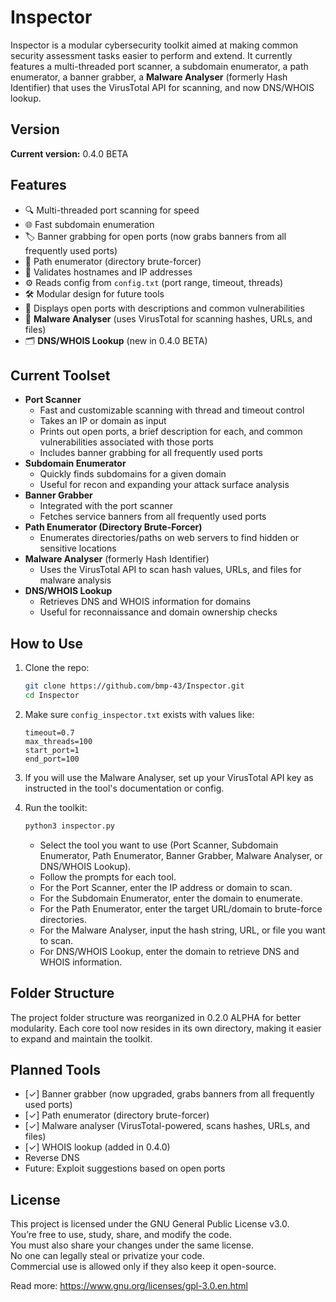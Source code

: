 # Inspector

Inspector is a modular cybersecurity toolkit aimed at making common security assessment tasks easier to perform and extend. It currently features a multi-threaded port scanner, a subdomain enumerator, a path enumerator, a banner grabber, a **Malware Analyser** (formerly Hash Identifier) that uses the VirusTotal API for scanning, and now DNS/WHOIS lookup.

## Version

**Current version:** 0.4.0 BETA

## Features

- 🔍 Multi-threaded port scanning for speed
- 🌐 Fast subdomain enumeration
- 🏷️ Banner grabbing for open ports (now grabs banners from all frequently used ports)
- 📂 Path enumerator (directory brute-forcer)
- 🧠 Validates hostnames and IP addresses
- ⚙️ Reads config from `config.txt` (port range, timeout, threads)
- 🛠️ Modular design for future tools
- 📝 Displays open ports with descriptions and common vulnerabilities
- 🦠 **Malware Analyser** (uses VirusTotal for scanning hashes, URLs, and files)
- 🗂️ **DNS/WHOIS Lookup** (new in 0.4.0 BETA)

## Current Toolset

- **Port Scanner**
  - Fast and customizable scanning with thread and timeout control
  - Takes an IP or domain as input
  - Prints out open ports, a brief description for each, and common vulnerabilities associated with those ports
  - Includes banner grabbing for all frequently used ports
- **Subdomain Enumerator**
  - Quickly finds subdomains for a given domain
  - Useful for recon and expanding your attack surface analysis
- **Banner Grabber**
  - Integrated with the port scanner
  - Fetches service banners from all frequently used ports
- **Path Enumerator (Directory Brute-Forcer)**
  - Enumerates directories/paths on web servers to find hidden or sensitive locations
- **Malware Analyser** (formerly Hash Identifier)
  - Uses the VirusTotal API to scan hash values, URLs, and files for malware analysis
- **DNS/WHOIS Lookup**
  - Retrieves DNS and WHOIS information for domains
  - Useful for reconnaissance and domain ownership checks

## How to Use

1. Clone the repo:
    ```bash
    git clone https://github.com/bmp-43/Inspector.git
    cd Inspector
    ```

2. Make sure `config_inspector.txt` exists with values like:
    ```
    timeout=0.7
    max_threads=100
    start_port=1
    end_port=100
    ```

3. If you will use the Malware Analyser, set up your VirusTotal API key as instructed in the tool's documentation or config.

4. Run the toolkit:
    ```bash
    python3 inspector.py
    ```

    - Select the tool you want to use (Port Scanner, Subdomain Enumerator, Path Enumerator, Banner Grabber, Malware Analyser, or DNS/WHOIS Lookup).
    - Follow the prompts for each tool.
    - For the Port Scanner, enter the IP address or domain to scan.
    - For the Subdomain Enumerator, enter the domain to enumerate.
    - For the Path Enumerator, enter the target URL/domain to brute-force directories.
    - For the Malware Analyser, input the hash string, URL, or file you want to scan.
    - For DNS/WHOIS Lookup, enter the domain to retrieve DNS and WHOIS information.

## Folder Structure

The project folder structure was reorganized in 0.2.0 ALPHA for better modularity. Each core tool now resides in its own directory, making it easier to expand and maintain the toolkit.

## Planned Tools

- [✓] Banner grabber (now upgraded, grabs banners from all frequently used ports)
- [✓] Path enumerator (directory brute-forcer)
- [✓] Malware analyser (VirusTotal-powered, scans hashes, URLs, and files)
- [✓] WHOIS lookup (added in 0.4.0)
- Reverse DNS
- Future: Exploit suggestions based on open ports

## License

This project is licensed under the GNU General Public License v3.0.  
You’re free to use, study, share, and modify the code.  
You must also share your changes under the same license.  
No one can legally steal or privatize your code.  
Commercial use is allowed only if they also keep it open-source.

Read more: https://www.gnu.org/licenses/gpl-3.0.en.html
